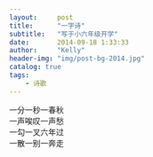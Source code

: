 ```yaml
---
layout:     post
title:      "一字诗"
subtitle:   "写于小六年级开学"
date:       2014-09-18 1:33:33
author:     "Kelly"
header-img: "img/post-bg-2014.jpg"
catalog: true
tags:
    - 诗歌
---
```


一分一秒一春秋  
一声唉叹一声愁  
一勾一叉六年过  
一散一别一奔走  
